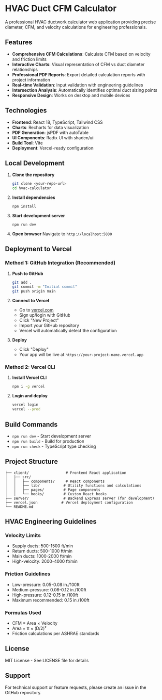 # HVAC Duct CFM Calculator

A professional HVAC ductwork calculator web application providing precise diameter, CFM, and velocity calculations for engineering professionals.

## Features

- **Comprehensive CFM Calculations**: Calculate CFM based on velocity and friction limits
- **Interactive Charts**: Visual representation of CFM vs duct diameter relationships
- **Professional PDF Reports**: Export detailed calculation reports with project information
- **Real-time Validation**: Input validation with engineering guidelines
- **Intersection Analysis**: Automatically identifies optimal duct sizing points
- **Responsive Design**: Works on desktop and mobile devices

## Technologies

- **Frontend**: React 18, TypeScript, Tailwind CSS
- **Charts**: Recharts for data visualization
- **PDF Generation**: jsPDF with autoTable
- **UI Components**: Radix UI with shadcn/ui
- **Build Tool**: Vite
- **Deployment**: Vercel-ready configuration

## Local Development

1. **Clone the repository**
   ```bash
   git clone <your-repo-url>
   cd hvac-calculator
   ```

2. **Install dependencies**
   ```bash
   npm install
   ```

3. **Start development server**
   ```bash
   npm run dev
   ```

4. **Open browser**
   Navigate to `http://localhost:5000`

## Deployment to Vercel

### Method 1: GitHub Integration (Recommended)

1. **Push to GitHub**
   ```bash
   git add .
   git commit -m "Initial commit"
   git push origin main
   ```

2. **Connect to Vercel**
   - Go to [vercel.com](https://vercel.com)
   - Sign up/login with GitHub
   - Click "New Project"
   - Import your GitHub repository
   - Vercel will automatically detect the configuration

3. **Deploy**
   - Click "Deploy"
   - Your app will be live at `https://your-project-name.vercel.app`

### Method 2: Vercel CLI

1. **Install Vercel CLI**
   ```bash
   npm i -g vercel
   ```

2. **Login and deploy**
   ```bash
   vercel login
   vercel --prod
   ```

## Build Commands

- `npm run dev` - Start development server
- `npm run build` - Build for production
- `npm run check` - TypeScript type checking

## Project Structure

```
├── client/                 # Frontend React application
│   ├── src/
│   │   ├── components/     # React components
│   │   ├── lib/           # Utility functions and calculations
│   │   ├── pages/         # Page components
│   │   └── hooks/         # Custom React hooks
├── server/                # Backend Express server (for development)
├── vercel.json           # Vercel deployment configuration
└── README.md
```

## HVAC Engineering Guidelines

### Velocity Limits
- Supply ducts: 500-1500 ft/min
- Return ducts: 500-1000 ft/min  
- Main ducts: 1000-2000 ft/min
- High-velocity: 2000-4000 ft/min

### Friction Guidelines
- Low-pressure: 0.05-0.08 in./100ft
- Medium-pressure: 0.08-0.12 in./100ft
- High-pressure: 0.12-0.15 in./100ft
- Maximum recommended: 0.15 in./100ft

### Formulas Used
- CFM = Area × Velocity
- Area = π × (D/2)²
- Friction calculations per ASHRAE standards

## License

MIT License - See LICENSE file for details

## Support

For technical support or feature requests, please create an issue in the GitHub repository.
